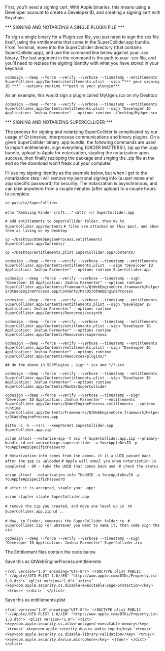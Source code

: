 First, you’ll need a signing cert. With Apple binaries, this means using a Developer account to create a Developer ID, and creating a signing cert with Keychain.

*** SIGNING AND NOTARIZING A SINGLE PLUGIN FILE ***

To sign a single binary for a Plugin.scx file, you just need to sign the scx file itself, using the entitlements that come in the SuperCollider.app bundle. From Terminal, move into the SuperCollider directory (that contains SuperCollider.app), and use the command line below against your .scx binary. The last argument in the command is the path to your .scx file, and you’ll need to replace the signing identity with what you have stored in your keychain:

`codesign --deep --force --verify --verbose --timestamp --entitlements SuperCollider.app/Contents/entitlements.plist --sign “*** your signing ID ***” --options runtime ***path to your plungin***`

As an example, this would sign a plugin called MyUgen.scx on my Desktop

`codesign --deep --force --verify --verbose --timestamp --entitlements SuperCollider.app/Contents/entitlements.plist --sign "Developer ID Application: Joshua Parmenter" --options runtime ~/Desktop/MyUgen.scx`


*** SIGNING AND NOTARIZING SUPERCOLLIDER ***

The process for signing and notarizing SuperCollider is complicated by our usage of Qt binaries, interprocess communications and binary plugins. On a given SuperCollider binary .app bundle, the following commands are used to import entitlements, sign everything (ORDER MATTERS!), zip up the .app bundle, upload to Apple for notarization, stapling the notarization upon success, then finally rezipping the package and singing the .zip file at the end so the download won’t freak out your computer. 

I’ll use my signing identity as the example below, but when I get to the notarization step I will remove my personal signing info (a user name and app specific password) for security. The notarization is asynchronous, and can take anywhere from a couple minutes (after upload) to a couple hours to complete.


`cd path/to/SuperCollider`

`echo "Removing Finder cruft..."`
`xattr -cr SuperCollider.app`

`# add entitlements to SuperCollider folder, then mv to SuperCollider.app/Contents`
`# files are attached on this post, and show them as living on my Desktop`

`cp ~/Desktop/QtWebEngineProcess.entitlements SuperCollider.app/Contents/`

`cp ~/Desktop/entitlements.plist SuperCollider.app/Contents/`

`codesign --deep --force --verify --verbose --timestamp --entitlements SuperCollider.app/Contents/entitlements.plist  --sign "Developer ID Application: Joshua Parmenter" --options runtime SuperCollider.app`

`codesign --deep --force --verify --verbose --timestamp --sign "Developer ID Application: Joshua Parmenter" --options runtime SuperCollider.app/Contents/Frameworks/QtWebEngineCore.framework/Helpers/QtWebEngineProcess.app/Contents/MacOS/QtWebEngineProcess`

`codesign --deep --force --verify --verbose --timestamp --entitlements SuperCollider.app/Contents/entitlements.plist --sign "Developer ID Application: Joshua Parmenter" --options runtime SuperCollider.app/Contents/Resources/scsynth `

`codesign --deep --force --verify --verbose --timestamp --entitlements SuperCollider.app/Contents/entitlements.plist --sign "Developer ID Application: Joshua Parmenter" --options runtime SuperCollider.app/Contents/Resources/supernova `

`codesign --deep --force --verify --verbose --timestamp --entitlements SuperCollider.app/Contents/entitlements.plist --sign "Developer ID Application: Joshua Parmenter" --options runtime SuperCollider.app/Contents/Resources/plugins/*`

`## do the above in SC3Plugins … sign *.scx and */*.scx`

`codesign --deep --force --verify --verbose --timestamp --entitlements SuperCollider.app/Contents/entitlements.plist --sign "Developer ID Application: Joshua Parmenter" --options runtime SuperCollider.app/Contents/MacOS/SuperCollider `

`codesign --deep --force --verify --verbose --timestamp --sign "Developer ID Application: Joshua Parmenter" --entitlements SuperCollider.app/Contents/QtWebEngineProcess.entitlements --options runtime SuperCollider.app/Contents/Frameworks/QtWebEngineCore.framework/Helpers/QtWebEngineProcess.app`


`ditto -c -k --rsrc --keepParent SuperCollider.app SuperCollider.app.zip`


`xcrun altool --notarize-app -t osx -f SuperCollider.app.zip --primary-bundle-id net.sourceforge.supercollider -u YourAppleDevID -p YouAppleAppSpecificPassword`

`# Notarization-info comes from the above… it is a UUID passed back after the app is uploaded`
`# Apple will email you when notarization is completed - OR - take the UUID that comes back and `
`# check the status`

`xcrun altool --notarization-info TheUUID -u YourAppleDevID -p YouAppleAppSpecificPassword`

`# after it is accepted, staple your .app:`

`xcrun stapler staple SuperCollider.app`

`# remove the zip you created, and move one level up in `
`rm SuperCollider.app.zip`
`cd ..`

`# Now, in Finder, compress the SuperCollider folder to `
`# SuperCollider.zip (or whatever you want to name it, then code sign the zip`

`codesign --deep --force --verify --verbose --timestamp --sign "Developer ID Application: Joshua Parmenter" SuperCollider.zip`



The Entitlement files contain the code below. 

Save this as QtWebEngineProcess.entitlements

`<?xml version="1.0" encoding="UTF-8"?>`
``
`<!DOCTYPE plist PUBLIC "-//Apple//DTD PLIST 1.0//EN" "http://www.apple.com/DTDs/PropertyList-1.0.dtd">`
``
`<plist version="1.0">`
``
`<dict>`
``
    `<key>com.apple.security.cs.disable-executable-page-protection</key>`
``
    `<true/>`
``
`</dict>`
``
`</plist>`

Save this as entitlements.plist

`<?xml version="1.0" encoding="UTF-8"?>`
``
`<!DOCTYPE plist PUBLIC "-//Apple//DTD PLIST 1.0//EN" "http://www.apple.com/DTDs/PropertyList-1.0.dtd">`
``
`<plist version="1.0">`
``
`<dict>`
``
	`<key>com.apple.security.cs.allow-unsigned-executable-memory</key>`
``
	`<true/>`
``
	`<key>com.apple.security.device.audio-input</key>`
``
	`<true/>`
``
	`<key>com.apple.security.cs.disable-library-validation</key>`
``
	`<true/>`
``
	`<key>com.apple.security.device.microphone</key>`
``
	`<true/>`
``
`</dict>`
``
`</plist>`



